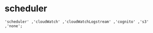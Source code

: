 # scheduler



```text
'scheduler' ,'cloudWatch' ,'cloudWatchLogstream' ,'cognito' ,'s3' ,'none';
```

